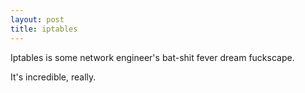 ```yaml
---
layout: post
title: iptables
---
```


Iptables is some network engineer's bat-shit fever dream fuckscape.

It's incredible, really.
